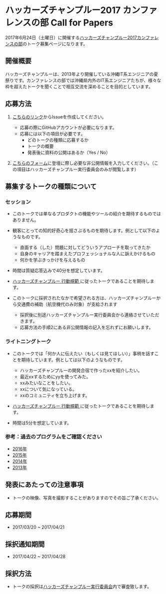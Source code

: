 # ハッカーズチャンプルー2017 カンファレンスの部 Call for Papers

2017年6月24日（土曜日）に開催する[ハッカーズチャンプルー2017カンファレンスの部](http://hackers-champloo.org/2017/)のトーク募集ページになります。

## 開催概要

ハッカーズチャンプルーは、2013年より開催している沖縄IT系エンジニアの夏祭りです。カンファレンスの部では沖縄県内外のIT系エンジニアたちが、様々な枠を超えたトークを聞くことで相互交流を深めることを目的としています。

## 応募方法

1.  [こちらのリンク](https://github.com/hackers-champloo/cfp2017/issues/new)からIssueを作成してください。
    - 応募の際にGitHubアカウントが必要になります。
    - 応募には以下の項目が必要です。
        - どのトークの種類に応募するか
        - トークの概要
        - 発表後に資料の公開はあるか（Yes / No）

2. [こちらのフォーム](https://goo.gl/forms/srtvIM1lAWYL9IBs1)に登壇に際し必要な非公開情報を入力してください。（この項目はハッカーズチャンプルー実行委員会のみが閲覧します）

## 募集するトークの種類について

### セッション

- このトークでは単なるプロダクトの機能やツールの紹介を期待するものではありません。
- 観客にとっての知的好奇心を揺さぶるものを期待します。例として以下のようなものです。
    - 直面する（した）問題に対してどういうアプローチを取ってきたか
    - 自身のキャリアを踏まえたプロフェッショナルな人に訴えかけるもの
    - 何かを学ぶきっかけを与えるもの

- 時間は質疑応答込みで40分を想定しています。
- [ハッカーズチャンプルー 行動規範 ](http://hackers-champloo.org/policy.html)に従ったトークであることを期待します。
- このトークに採択されたなかで希望される方は、ハッカーズチャンプルーから交通費の補助（航空機代のみ対象）が支給されます
    - 採択後に別途ハッカーズチャンプルー実行委員会から連絡させていただきます。
    - 応募方法の手順2にある非公開情報の記入を忘れずにお願いします。

### ライトニングトーク

- このトークでは「何か人に伝えたい（もしくは見てほしい）」事柄を話すことを期待しています。例としては以下のようなものです。
    - ハッカーズチャンプルーの開発合宿で作ったxxを紹介したい。
    - 最近xxするためにyyを使ってみた。
    - xxみたいなことをしたい。
    - xxについて気になっている。
    - xxのコミュニティを立ち上げます。

- [ハッカーズチャンプルー 行動規範 ](http://hackers-champloo.org/policy.html)に従ったトークであることを期待します。
- 時間は5分を想定しています。

### 参考：過去のプログラムをご確認ください

- [2016年](http://hackers-champloo.org/2016/program.html)
- [2015年](http://hackers-champloo.org/2015/program.html)
- [2014年](http://hackers-champloo.org/2014/program.html)
- [2013年](http://hackers-champloo.org/2013/program.html)

## 発表にあたっての注意事項

- トークの映像、写真を撮影することがありますのでその旨ご了承ください。

## 応募期間

- 2017/03/20 ~ 2017/04/21 

## 採択通知期間

- 2017/04/22 ~ 2017/04/28 



## 採択方法

- トークの採択は[ハッカーズチャンプルー実行委員会](http://hackers-champloo.org/about.html)内で審査致します。
